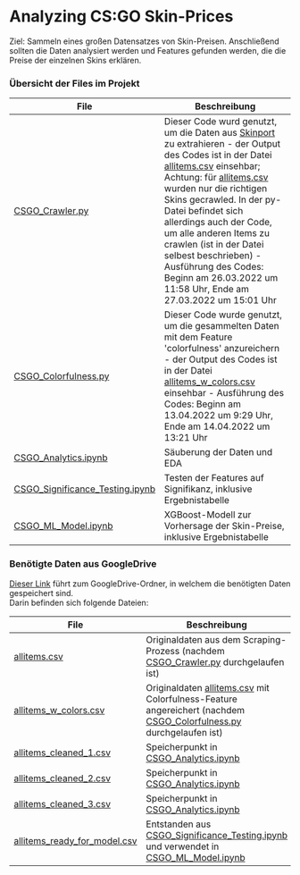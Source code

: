 # Analyzing CS:GO Skin-Prices
Ziel: Sammeln eines großen Datensatzes von Skin-Preisen. Anschließend sollten die Daten analysiert werden und Features gefunden werden, die die Preise der einzelnen Skins erklären.


### Übersicht der Files im Projekt
| File | Beschreibung |
| --- | --- |
| [CSGO_Crawler.py](https://github.com/princessivy/Analyzing_CSGO_SkinPrices/blob/main/CSGO_Crawler.py) | Dieser Code wurd genutzt, um die Daten aus [Skinport](https://skinport.com) zu extrahieren - der Output des Codes ist in der Datei [allitems.csv](https://drive.google.com/file/d/12HyWiR1LFt9Jpp1zG0RlbUeI-FhVsT4F/view?usp=sharing) einsehbar; Achtung: für [allitems.csv](https://drive.google.com/file/d/12HyWiR1LFt9Jpp1zG0RlbUeI-FhVsT4F/view?usp=sharing) wurden nur die richtigen Skins gecrawled. In der py-Datei befindet sich allerdings auch der Code, um alle anderen Items zu crawlen (ist in der Datei selbest beschrieben) - Ausführung des Codes: Beginn am 26.03.2022 um 11:58 Uhr, Ende am 27.03.2022 um 15:01 Uhr |
| [CSGO_Colorfulness.py](https://github.com/princessivy/Analyzing_CSGO_SkinPrices/blob/main/CSGO_Colorfulness.py) | Dieser Code wurde genutzt, um die gesammelten Daten mit dem Feature 'colorfulness' anzureichern - der Output des Codes ist in der Datei [allitems_w_colors.csv](https://drive.google.com/file/d/1-FDwI__Ci8fGxpFblqMqJw8hknOLNInT/view?usp=sharing) einsehbar - Ausführung des Codes: Beginn am 13.04.2022 um 9:29 Uhr, Ende am 14.04.2022 um 13:21 Uhr |
| [CSGO_Analytics.ipynb](https://github.com/princessivy/Analyzing_CSGO_SkinPrices/blob/main/CSGO_Analytics.ipynb) | Säuberung der Daten und EDA |
| [CSGO_Significance_Testing.ipynb](https://github.com/princessivy/Analyzing_CSGO_SkinPrices/blob/main/CSGO_Significance_Testing.ipynb) | Testen der Features auf Signifikanz, inklusive Ergebnistabelle |
| [CSGO_ML_Model.ipynb](https://github.com/princessivy/Analyzing_CSGO_SkinPrices/blob/main/CSGO_ML_Model.ipynb) | XGBoost-Modell zur Vorhersage der Skin-Preise, inklusive Ergebnistabelle |
    


### Benötigte Daten aus GoogleDrive
[Dieser Link](https://drive.google.com/drive/folders/1jo_B2uZqdP_QrxFDANSfYoqUNVIo9V4e?usp=sharing) führt zum GoogleDrive-Ordner, in welchem die benötigten Daten gespeichert sind.  
Darin befinden sich folgende Dateien:


| File | Beschreibung |
| --- | --- |
| [allitems.csv](https://drive.google.com/file/d/12HyWiR1LFt9Jpp1zG0RlbUeI-FhVsT4F/view?usp=sharing) | Originaldaten aus dem Scraping-Prozess (nachdem [CSGO_Crawler.py](https://github.com/princessivy/Analyzing_CSGO_SkinPrices/blob/main/CSGO_Crawler.py) durchgelaufen ist) |
| [allitems_w_colors.csv](https://drive.google.com/file/d/1-FDwI__Ci8fGxpFblqMqJw8hknOLNInT/view?usp=sharing) | Originaldaten [allitems.csv](https://drive.google.com/file/d/12HyWiR1LFt9Jpp1zG0RlbUeI-FhVsT4F/view?usp=sharing) mit Colorfulness-Feature angereichert (nachdem [CSGO_Colorfulness.py](https://github.com/princessivy/Analyzing_CSGO_SkinPrices/blob/main/CSGO_Colorfulness.py) durchgelaufen ist) |
| [allitems_cleaned_1.csv](https://drive.google.com/file/d/1-FK57NE42ojNiG0hu5YXMC9iK-KmmZ0n/view?usp=sharing) | Speicherpunkt in [CSGO_Analytics.ipynb](https://github.com/princessivy/Analyzing_CSGO_SkinPrices/blob/main/CSGO_Analytics.ipynb) |
| [allitems_cleaned_2.csv](https://drive.google.com/file/d/1-vpY-5cmxMPvWPRxAltUTCsEc6Fx4xk4/view?usp=sharing) | Speicherpunkt in [CSGO_Analytics.ipynb](https://github.com/princessivy/Analyzing_CSGO_SkinPrices/blob/main/CSGO_Analytics.ipynb) |
| [allitems_cleaned_3.csv](https://drive.google.com/file/d/1-SWB6TU-BrlI_0QcO8L7OOzGEdgc962F/view?usp=sharing) | Speicherpunkt in [CSGO_Analytics.ipynb](https://github.com/princessivy/Analyzing_CSGO_SkinPrices/blob/main/CSGO_Analytics.ipynb) |
| [allitems_ready_for_model.csv](https://drive.google.com/file/d/1-nygFv0YkZV9kbxF1PI2rjEMykERkI2z/view?usp=sharing) | Entstanden aus [CSGO_Significance_Testing.ipynb](https://github.com/princessivy/Analyzing_CSGO_SkinPrices/blob/main/CSGO_Significance_Testing.ipynb) und verwendet in [CSGO_ML_Model.ipynb](https://github.com/princessivy/Analyzing_CSGO_SkinPrices/blob/main/CSGO_ML_Model.ipynb) |


